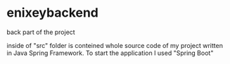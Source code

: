 # enixeybackend
back part of the project

inside of "src" folder is conteined whole source code of my project written in Java Spring Framework.
To start the application I used "Spring Boot" 
